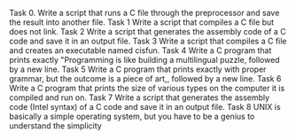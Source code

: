 Task 0. Write a script that runs a C file through the preprocessor and save the result into another file.
Task 1 Write a script that compiles a C file but does not link.
Task 2 Write a script that generates the assembly code of a C code and save it in an output file.
Task 3 Write a script that compiles a C file and creates an executable named cisfun.
Task 4 Write a C program that prints exactly "Programming is like building a multilingual puzzle, followed by a new line.
Task 5 Write a C program that prints exactly with proper grammar, but the outcome is a piece of art,, followed by a new line.
Task 6 Write a C program that prints the size of various types on the computer it is compiled and run on.
Task 7 Write a script that generates the assembly code (Intel syntax) of a C code and save it in an output file.
Task 8 UNIX is basically a simple operating system, but you have to be a genius to understand the simplicity
